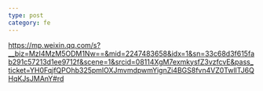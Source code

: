 ```yaml
---
type: post
category: fe
---
```


https://mp.weixin.qq.com/s?__biz=MzI4MzM5ODM1Nw==&mid=2247483658&idx=1&sn=33c68d3f615fab291c57213d1ee9712f&scene=1&srcid=08114XgM7exmkysfZ3vzfcvE&pass_ticket=YH0FqjfQPOhb325pmlOXJmvmdpwmYignZi4BGS8fvn4VZ0TwllTJ6QHqKJsJMAnY#rd
